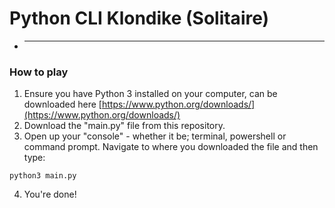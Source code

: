 # Python CLI Klondike (Solitaire)

* ---

### How to play
1. Ensure you have Python 3 installed on your computer, can be downloaded here [https://www.python.org/downloads/](https://www.python.org/downloads/)
2. Download the "main.py" file from this repository.
3. Open up your "console" - whether it be; terminal, powershell or command prompt. Navigate to where you downloaded the file and then type:
```shell
python3 main.py
```
4. You're done!
